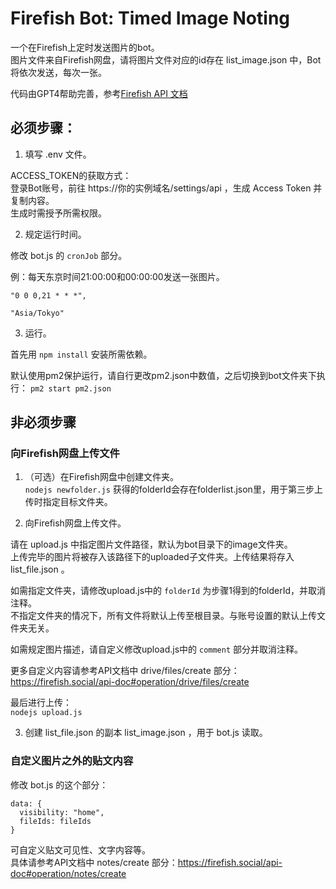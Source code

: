 # Firefish Bot: Timed Image Noting

一个在Firefish上定时发送图片的bot。  
图片文件来自Firefish网盘，请将图片文件对应的id存在 list_image.json 中，Bot将依次发送，每次一张。

代码由GPT4帮助完善，参考[Firefish API 文档](https://firefish.social/api-doc)

## 必须步骤：

1. 填写 .env 文件。

ACCESS_TOKEN的获取方式：  
登录Bot账号，前往 https://你的实例域名/settings/api ，生成 Access Token 并复制内容。  
生成时需授予所需权限。

2. 规定运行时间。

修改 bot.js 的 `cronJob` 部分。

例：每天东京时间21:00:00和00:00:00发送一张图片。
```
"0 0 0,21 * * *",

"Asia/Tokyo"
```

3. 运行。

首先用 `npm install` 安装所需依赖。

默认使用pm2保护运行，请自行更改pm2.json中数值，之后切换到bot文件夹下执行：
```pm2 start pm2.json```

## 非必须步骤

### 向Firefish网盘上传文件

1. （可选）在Firefish网盘中创建文件夹。  
```nodejs newfolder.js```
获得的folderId会存在folderlist.json里，用于第三步上传时指定目标文件夹。

2. 向Firefish网盘上传文件。

请在 upload.js 中指定图片文件路径，默认为bot目录下的image文件夹。  
上传完毕的图片将被存入该路径下的uploaded子文件夹。上传结果将存入 list_file.json 。

如需指定文件夹，请修改upload.js中的 `folderId` 为步骤1得到的folderId，并取消注释。  
不指定文件夹的情况下，所有文件将默认上传至根目录。与账号设置的默认上传文件夹无关。

如需规定图片描述，请自定义修改upload.js中的 `comment` 部分并取消注释。

更多自定义内容请参考API文档中 drive/files/create 部分：https://firefish.social/api-doc#operation/drive/files/create

最后进行上传：  
```nodejs upload.js```

3. 创建 list_file.json 的副本 list_image.json ，用于 bot.js 读取。

### 自定义图片之外的贴文内容

修改 bot.js 的这个部分：
```
data: {
  visibility: "home",
  fileIds: fileIds
}
```

可自定义贴文可见性、文字内容等。  
具体请参考API文档中 notes/create 部分：https://firefish.social/api-doc#operation/notes/create
